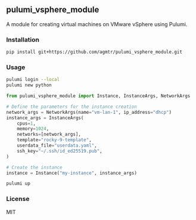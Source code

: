 ## pulumi_vsphere_module

A module for creating virtual machines on VMware vSphere using Pulumi.

### Installation

```bash
pip install git+https://github.com/agmtr/pulumi_vsphere_module.git
```

### Usage

```bash
pulumi login --local
pulumi new python
```

```python
from pulumi_vsphere_module import Instance, InstanceArgs, NetworkArgs

# Define the parameters for the instance creation
network_args = NetworkArgs(name="vm-lan-1", ip_address="dhcp")
instance_args = InstanceArgs(
    cpus=1,
    memory=1024,
    networks=[network_args],
    template="rocky-9-template",
    userdata_file="userdata.yaml",  
    ssh_key="~/.ssh/id_ed25519.pub",
)

# Create the instance
instance = Instance("my-instance", instance_args)
```

```bash
pulumi up
```

### License

MIT
